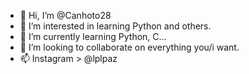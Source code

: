 - 👋 Hi, I’m @Canhoto28
- 👀 I’m interested in learning Python and others.
- 🌱 I’m currently learning Python, C...
- 💞️ I’m looking to collaborate on everything you/i want.
- 📫 Instagram > @lplpaz

<!---
Canhoto28/Canhoto28 is a ✨ special ✨ repository because its `README.md` (this file) appears on your GitHub profile.
You can click the Preview link to take a look at your changes.
--->
